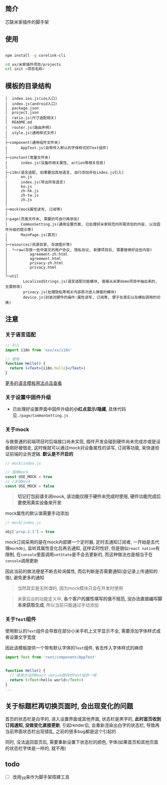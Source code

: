## 简介

芯联米家插件的脚手架

## 使用

```bash

npm install -g corelink-cli

cd xx/米家插件项目/projects
crl init <项目名称>
```

## 模板的目录结构

```
│  index.ios.js(ios入口)
│  index.js(android入口)
│  package.json
│  project.json
│  ratio.js(尺寸适配相关)
│  README.md
│  router.js(路由声明)
│  style.js(通用样式文件)
│  
├─component(通用组件文件夹)
|      AppText.js(自带传入默认的字体样式的Text组件)
│ 
├─constant(常量文件夹)
|      index.js(设备的相关属性, action等相关信息)
|
├─i18n(语言适配, 如果要加其他语言, 自行添加并在index.js引入)
│      en.js
│      index.js(导出所有语言)
│      ko.js
│      zh-hk.js
│      zh-tw.js
│      zh.js
│   
├─mock(mock属性读写, 订阅等)
|   
├─page(页面文件夹, 需要的可自行再添加)
│      CommonSetting.js(通用设置页面, 已处理好米家规范内所需添加的内容, 以及固件升级的提示等)
│      MainPage.js(首页)
│      
├─resources(资源目录, 存放图片等)
│  └─raw(存放一些中英文的用户协议, 隐私协议, 新建项目后, 需要替换好这些内容)
│          agreement-zh.html
│          agreement.html
│          privacy-zh.html
│          privacy.html
│          
└─util
        LocalizedStrings.js(语言适配功能模块, 直接从米家demo项目中抽出来的, 无需修改)
        privacy.js(处理隐私等相关内容首次进入弹窗的模块)
        device.js(封装对硬件的操作:属性读写, 订阅等, 便于在真实以及模拟调用的切换)
```

## 注意

### 关于语言适配

```jsx
// 引入
import i18n from 'xxx/xx/i18n'

// 使用
function Hello() {
  return (<Text>{i18n.hello}</Text>)
}
```

[更多的语言模板用法点击查看](https://github.com/stefalda/ReactNativeLocalization)
### 关于设置中固件升级

- 已处理好设置界面中固件升级的**小红点显示/隐藏**, 具体代码见`./page/CommonSetting.js`


### 关于mock

与做普通的前端项目时后端接口尚未实现, 插件开发会碰到硬件尚未完成亦或是设备刚好被借走, 这时候就可以通过mock对设备属性的读写, 订阅等功能, 来快速验证前端的业务逻辑. **默认是不开启的**

```js
// mock/index.js

// 启用mock
const USE_MOCK = true
// /关闭mock
const USE_MOCK = false
```

> **切记打包前请关闭mock, 该功能仅限于硬件未完成时使用, 硬件功能完成后要使用真实设备来开发**

mock属性的默认值需要手动添加

```js
// mock/index.js

obj['prop.2.1'] = true
```

mock订阅采用的是在mock内部建一个定时器, 定时去通知订阅者, 一开始是去代理`mockObj`, 监听其属性变化后再去通知, 这样实时性好, 但是貌似`react native`有限制, 在`console`里面调用`setState`是不会去更新的, 而这种做法也是相当于在`console`调用更新

因此当前的做法便是不断去轮询属性, 而后判断是否需要通知(会记录上传通知的值), 避免更多的通知

> 当然其实是无所谓的, 因为mock模块只会在开发时使用

> 米家后台的功能定义中, **各个客户的属性填写的值不规范, 没办法直接编写脚本来获取生成**, 所以当前只能通过手动添加

### 关于`Text`组件

使用默认的`Text`组件会导致在部分小米手机上文字显示不全, 需要添加字体样式或者设置文字宽度

因此该模板提供一个带有默认字体的`Text`组件, 省去传入字体样式的麻烦

```js
import Text from 'root/component/AppText'


function Hello() {
  // 使用方法的React native提供的Text组件一样
  return (<Text>hello world</Text>)
}
...
```

## 关于标题栏再切换页面时, 会出现变化的问题

首页的状态栏是白字的, 进入设置界面或其他界面, 状态栏是黑字的, **此时首页收到订阅通知, 没做变化直接更新**, 引起render后, 会重新渲染出白字的状态栏, 导致再当前界面状态栏出现错乱, 之前的很多bug都是这个引起的

同时, 没法返回首页后, 需要重新设置下状态栏的颜色, 字体(如果首页和其他页面的状态栏字体是一样的, 就不用)

## todo

- [ ] 改用[`yo`](https://www.npmjs.com/package/yo)来作为脚手架搭建工具